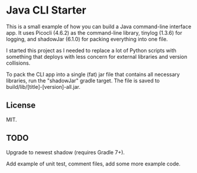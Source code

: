 # Java CLI Starter

This is a small example of how you can build a Java command-line interface app. It uses Picocli (4.6.2) as the command-line 
library, tinylog (1.3.6) for logging, and shadowJar (6.1.0) for packing everything into one file.

I started this project as I needed to replace a lot of Python scripts with something that deploys with less concern 
for external libraries and version collisions.

To pack the CLI app into a single (fat) jar file that contains all necessary libraries, run the "shadowJar" gradle target. The file is saved to build/lib/\[title\]-\[version\]-all.jar.

## License

MIT.


## TODO

Upgrade to newest shadow (requires Gradle 7+).

Add example of unit test, comment files, add some more example code.
